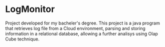 # LogMonitor

Project developed for my bacheler's degree. 
This project is a java program that retrieves log file from a Cloud environment, parsing and storing information in a relational database, allowing a further analisys using Olap Cube technique.

